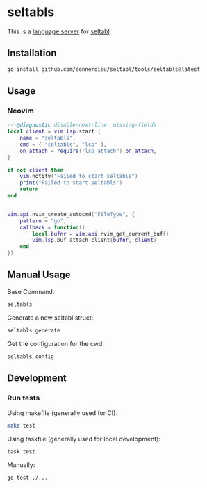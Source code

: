 # seltabls

This is a [language server](https://microsoft.github.io/language-server-protocol/) for [seltabl](https://github.com/conneroisu/seltabl).

## Installation

```sh
go install github.com/conneroisu/seltabl/tools/seltabls@latest
```

## Usage

### Neovim

```lua
---@diagnostic disable-next-line: missing-fields
local client = vim.lsp.start {
	name = "seltabls",
	cmd = { "seltabls", "lsp" },
	on_attach = require("lsp_attach").on_attach,
}

if not client then
	vim.notify("Failed to start seltabls")
	print("Failed to start seltabls")
	return
end


vim.api.nvim_create_autocmd("FileType", {
	pattern = "go",
	callback = function()
		local bufnr = vim.api.nvim_get_current_buf()
		vim.lsp.buf_attach_client(bufnr, client)
	end
})
```

## Manual Usage

Base Command:
```sh
seltabls
```
Generate a new seltabl struct:
```sh
seltabls generate
```
Get the configuration for the cwd:
```sh
seltabls config
```

## Development

### Run tests

Using makefile (generally used for CI):
```sh
make test
```
Using taskfile (generally used for local development):
```sh
task test
```
Manually:
```sh
go test ./...
```
